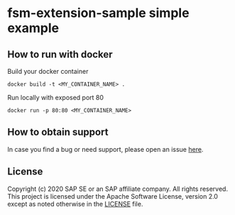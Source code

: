 # fsm-extension-sample simple example

## How to run with docker

Build your docker container

```
docker build -t <MY_CONTAINER_NAME> .
```

Run locally with exposed port 80

```
docker run -p 80:80 <MY_CONTAINER_NAME>
```

## How to obtain support
In case you find a bug or need support, please open an issue [here](https://github.com/SAP-samples/fsm-extension-sample/issues/new).

## License
Copyright (c) 2020 SAP SE or an SAP affiliate company. All rights reserved. This project is licensed under the Apache Software License, version 2.0 except as noted otherwise in the [LICENSE](./LICENSE) file.